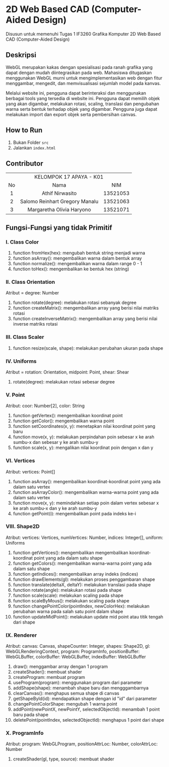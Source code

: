 # 2D Web Based CAD (Computer-Aided Design)
Disusun untuk memenuhi Tugas 1 IF3260 Grafika Komputer 2D Web Based CAD (Computer-Aided Design)

## Deskripsi
WebGL merupakan kakas dengan spesialisasi pada ranah grafika yang dapat dengan mudah diintegrasikan pada web. Mahasiswa ditugaskan menggunakan WebGL murni untuk mengimplementasikan web dengan fitur menggambar, mengedit, dan memvisualisasi sejumlah model pada kanvas.

Melalui website ini, pengguna dapat berinteraksi dan menggunakan berbagai tools yang tersedia di website ini. Pengguna dapat memilih objek yang akan digambar, melakukan rotasi, scaling, translasi dan pengubahan warna serta bentuk terhadap objek yang digambar. Pengguna juga dapat melakukan import dan export objek serta pembersihan canvas.

## How to Run
1. Bukan Folder `src`
2. Jalankan `index.html`

## Contributor
<table>
    <tr>
        <td colspan = 3 align = "center">
            KELOMPOK 17 APAYA - K01
        </td>
    </tr>
    <tr>
        <td align="center">No</td>
        <td align="center">Nama</td>
        <td align="center">NIM</td>
    </tr>
    <tr>
        <td align="center">1</td>
        <td align="center">Athif Nirwasito</td>
        <td align="center">13521053</td>
    </tr>
    <tr>
        <td align="center">2</td>
        <td align="center">Salomo Reinhart Gregory Manalu</td>
        <td align="center">13521063</td>
    </tr>
    <tr>
        <td align="center">3</td>
        <td align="center">Margaretha Olivia Haryono</td>
        <td align="center">13521071</td>
    </tr>
</table>

## Fungsi-Fungsi yang tidak Primitif
### I. Class Color
1. function fromHex(hex): mengubah bentuk string menjadi warna
2. function asArray(): mengembalikan warna dalam bentuk array
3. function normalize(): mengembalikan warna dalam range 0 - 1
4. function toHex(): mengembalikan ke bentuk hex (string)

### II. Class Orientation
Atribut = degree: Number
1. function rotate(degree): melakukan rotasi sebanyak degree
2. function createMatrix(): mengembalikan array yang berisi nilai matriks rotasi
3. function createInverseMatrix(): mengembalikan array yang berisi nilai inverse matriks rotasi

### III. Class Scaler
1. function resize(scale, shape): melakukan perubahan ukuran pada shape

### IV. Uniforms
Atribut = rotation: Orientation, midpoint: Point, shear: Shear
1. rotate(degree): melakukan rotasi sebesar degree

### V. Point
Atribut: coor: Number[2], color: String
1. function getVertex(): mengembalikan koordinat point
2. function getColor(): mengembalikan warna point
3. function setCoordinates(x, y): menetapkan nilai koordinat point yang baru
4. function move(x, y): melakukan perpindahan poin sebesar x ke arah sumbu-x dan sebesar y ke arah sumbu-y
5. function scale(x, y): mengalikan nilai koordinat poin dengan x dan y

### VI. Vertices
Atribut: vertices: Point[]
1. function asArray(): mengembalikan koordinat-koordinat point yang ada dalam satu vertex
2. function asArrayColor(): mengembalikan warna-warna point yang ada dalam satu vertex
3. function move(x, y): memindahkan setiap poin dalam vertex sebesar x ke arah sumbu-x dan y ke arah sumbu-y
4. function getPoint(i): mengembalikan point pada indeks ke-i

### VIII. Shape2D
Atribut: vertices: Vertices, numVertices: Number, indices: Integer[], uniform: Uniforms
1. function getVertices(): mengembalikan mengembalikan koordinat-koordinat point yang ada dalam satu shape
2. function getColors(): mengembalikan warna-warna point yang ada dalam satu shape
3. function getIndices(): mengembalikan array indeks (indices)
4. function drawElements(gl): melakukan proses penggambaran shape
5. function translate(deltaX, deltaY): melakukan translasi pada shape
6. function rotate(angle): melakukan rotasi pada shape
7. function scale(scale): melakukan scaling pada shape
8. function scaleByMous(): melakukan scaling pada shape
9. function changePointColor(pointIndex, newColorHex): melakukan perubahan warna pada salah satu point dalam shape
10. function updateMidPoint(): melakukan update mid point atau titik tengah dari shape

### IX. Renderer
Atribut: canvas: Canvas, shapeCounter: Integer, shapes: Shape2D, gl: WebGLRenderingContext, program: ProgramInfo, positionBuffer: WebGLBuffer, colorBuffer: WebGLBuffer, indexBuffer: WebGLBuffer
1. draw(): menggambar array dengan 1 program
2. createShader(): membuat shader
3. createProgram: membuat program
4. useProgram(program): menggunakan program dari parameter
5. addShape(shape): menambah shape baru  dan mengggambarnya
6. clearCanvas(): menghapus semua shape di canvas
7. getShapeById(id): mendapatkan shape dengan id "id" dari parameter
8. changePointColorShape: mengubah 1 warna point
9. addPoint(newPointX, newPointY, selectedObjectId): menambah 1 point baru pada shape
10. deletePoint(pointIndex, selectedObjectId): menghapus 1 point dari shape

### X. ProgramInfo
Atribut: program: WebGLProgram, positionAttrLoc: Number, colorAttrLoc: Number
1. createShader(gl, type, source): membuat shader
